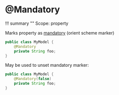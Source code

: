 # @Mandatory

!!! summary ""
    Scope: property

Marks property as [mandatory](http://orientdb.com/docs/last/SQL-Alter-Property.html) (orient scheme marker)

```java
public class MyModel {
    @Mandatory
    private String foo;
}
```

May be used to unset mandatory marker:

```java
public class MyModel {
    @Mandatory(false)
    private String foo;
}
```